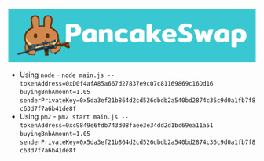 ![alt text](https://github.com/iamyusufgoktas/main/blob/main/assets/images/main.png)


* Using `node` - `node main.js -- tokenAddress=0xD0f4afA85a667d27837e9c07c81169869c16Dd16 buyingBnbAmount=1.05 senderPrivateKey=0x5da3ef21b864d2cd526dbdb2a540bd2874c36c9d0a1fb7f8c63d7f7a6b41de8f`
* Using `pm2` - `pm2 start main.js -- tokenAddress=0xc9849e6fdb743d08faee3e34dd2d1bc69ea11a51 buyingBnbAmount=1.05 senderPrivateKey=0x5da3ef21b864d2cd526dbdb2a540bd2874c36c9d0a1fb7f8c63d7f7a6b41de8f` 
